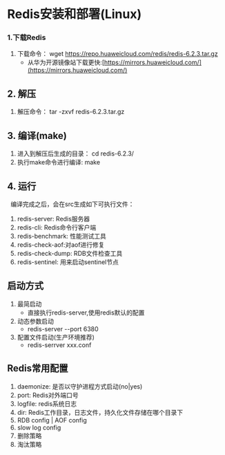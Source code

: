 # Redis安装和部署(Linux)
### 1.下载Redis
1. 下载命令：  wget https://repo.huaweicloud.com/redis/redis-6.2.3.tar.gz
    - 从华为开源镜像站下载更快:[https://mirrors.huaweicloud.com/](https://mirrors.huaweicloud.com/)

## 2. 解压 
1. 解压命令： tar -zxvf redis-6.2.3.tar.gz

## 3. 编译(make)
1. 进入到解压后生成的目录： cd redis-6.2.3/
2. 执行make命令进行编译: make 

## 4. 运行
&nbsp;&nbsp;编译完成之后，会在src生成如下可执行文件：
1. redis-server: Redis服务器
2. redis-cli: Redis命令行客户端
3. redis-benchmark: 性能测试工具
4. redis-check-aof:对aof进行修复
5. redis-check-dump: RDB文件检查工具
6. redis-sentinel: 用来启动sentinel节点

## 启动方式
1. 最简启动 
    - 直接执行redis-server,使用redis默认的配置
2. 动态参数启动
    - redis-server --port 6380
3. 配置文件启动(生产环境推荐)
    - redis-serrver xxx.conf

## Redis常用配置 
1. daemonize: 是否以守护进程方式启动(no|yes)   
2. port: Redis对外端口号
3. logfile: redis系统日志
4. dir: Redis工作目录，日志文件，持久化文件存储在哪个目录下
5. RDB config | AOF config
6. slow log config
7. 删除策略
8. 淘汰策略